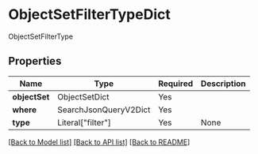 # ObjectSetFilterTypeDict

ObjectSetFilterType

## Properties
| Name | Type | Required | Description |
| ------------ | ------------- | ------------- | ------------- |
**objectSet** | ObjectSetDict | Yes |  |
**where** | SearchJsonQueryV2Dict | Yes |  |
**type** | Literal["filter"] | Yes | None |


[[Back to Model list]](../../../README.md#models-v2-link) [[Back to API list]](../../README.md#documentation-for-api-endpoints) [[Back to README]](../../README.md)
